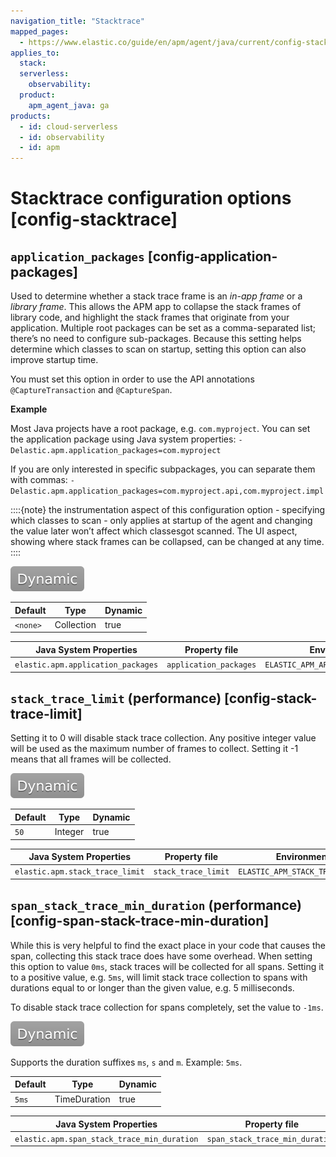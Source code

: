 ```yaml
---
navigation_title: "Stacktrace"
mapped_pages:
  - https://www.elastic.co/guide/en/apm/agent/java/current/config-stacktrace.html
applies_to:
  stack:
  serverless:
    observability:
  product:
    apm_agent_java: ga
products:
  - id: cloud-serverless
  - id: observability
  - id: apm
---
```


# Stacktrace configuration options [config-stacktrace]



## `application_packages` [config-application-packages]

Used to determine whether a stack trace frame is an *in-app frame* or a *library frame*. This allows the APM app to collapse the stack frames of library code, and highlight the stack frames that originate from your application. Multiple root packages can be set as a comma-separated list; there’s no need to configure sub-packages. Because this setting helps determine which classes to scan on startup, setting this option can also improve startup time.

You must set this option in order to use the API annotations `@CaptureTransaction` and `@CaptureSpan`.

**Example**

Most Java projects have a root package, e.g. `com.myproject`. You can set the application package using Java system properties: `-Delastic.apm.application_packages=com.myproject`

If you are only interested in specific subpackages, you can separate them with commas: `-Delastic.apm.application_packages=com.myproject.api,com.myproject.impl`

::::{note}
the instrumentation aspect of this configuration option - specifying which classes to scan - only applies at startup of the agent and changing the value later won’t affect which classesgot scanned. The UI aspect, showing where stack frames can be collapsed, can be changed at any time.
::::


[![dynamic config](images/dynamic-config.svg "") ](/reference/configuration.md#configuration-dynamic)

| Default | Type | Dynamic |
| --- | --- | --- |
| `<none>` | Collection | true |

| Java System Properties | Property file | Environment |
| --- | --- | --- |
| `elastic.apm.application_packages` | `application_packages` | `ELASTIC_APM_APPLICATION_PACKAGES` |


## `stack_trace_limit` (performance) [config-stack-trace-limit]

Setting it to 0 will disable stack trace collection. Any positive integer value will be used as the maximum number of frames to collect. Setting it -1 means that all frames will be collected.

[![dynamic config](images/dynamic-config.svg "") ](/reference/configuration.md#configuration-dynamic)

| Default | Type | Dynamic |
| --- | --- | --- |
| `50` | Integer | true |

| Java System Properties | Property file | Environment |
| --- | --- | --- |
| `elastic.apm.stack_trace_limit` | `stack_trace_limit` | `ELASTIC_APM_STACK_TRACE_LIMIT` |


## `span_stack_trace_min_duration` (performance) [config-span-stack-trace-min-duration]

While this is very helpful to find the exact place in your code that causes the span, collecting this stack trace does have some overhead. When setting this option to value `0ms`, stack traces will be collected for all spans. Setting it to a positive value, e.g. `5ms`, will limit stack trace collection to spans with durations equal to or longer than the given value, e.g. 5 milliseconds.

To disable stack trace collection for spans completely, set the value to `-1ms`.

[![dynamic config](images/dynamic-config.svg "") ](/reference/configuration.md#configuration-dynamic)

Supports the duration suffixes `ms`, `s` and `m`. Example: `5ms`.

| Default | Type | Dynamic |
| --- | --- | --- |
| `5ms` | TimeDuration | true |

| Java System Properties | Property file | Environment |
| --- | --- | --- |
| `elastic.apm.span_stack_trace_min_duration` | `span_stack_trace_min_duration` | `ELASTIC_APM_SPAN_STACK_TRACE_MIN_DURATION` |
